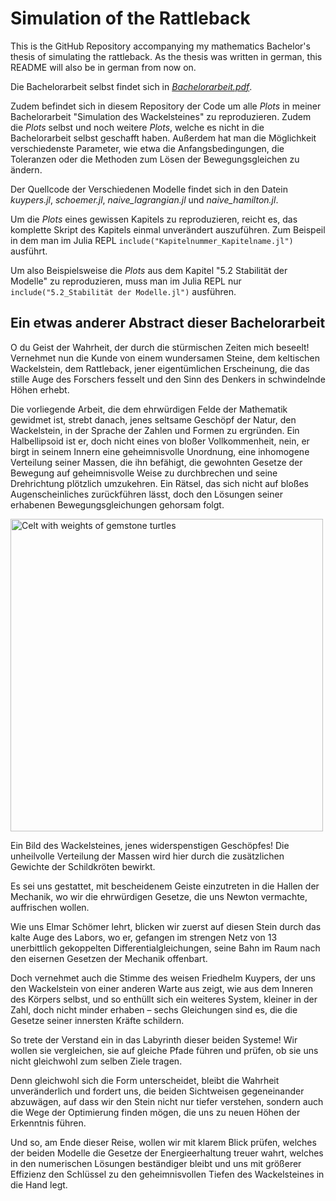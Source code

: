 # Simulation of the Rattleback
This is the GitHub Repository accompanying my mathematics Bachelor's thesis of simulating the rattleback. As the thesis was written in german, this README will also be in german from now on.

Die Bachelorarbeit selbst findet sich in [*Bachelorarbeit.pdf*](https://github.com/cwittens/Simulation-of-the-Rattleback/blob/main/Bachelorarbeit.pdf).

Zudem befindet sich in diesem Repository der Code um alle *Plots* in meiner Bachelorarbeit "Simulation des Wackelsteines" zu reproduzieren. Zudem die *Plots* selbst und noch weitere *Plots*, welche es nicht in die Bachelorarbeit selbst geschafft haben. Außerdem hat man die Möglichkeit verschiedenste Parameter, wie etwa die Anfangsbedingungen, die Toleranzen oder die Methoden zum Lösen der Bewegungsgleichen zu ändern. 

Der Quellcode der Verschiedenen Modelle findet sich in den Datein *kuypers.jl*, *schoemer.jl*, *naive_lagrangian.jl* und *naive_hamilton.jl*.

Um die *Plots* eines gewissen Kapitels zu reproduzieren, reicht es, das komplette Skript des Kapitels einmal unverändert auszuführen. Zum Beispeil in dem man im Julia REPL ``include("Kapitelnummer_Kapitelname.jl")`` ausführt. 

Um also Beispielsweise die *Plots* aus dem Kapitel "5.2 Stabilität der Modelle" zu reproduzieren, muss man im Julia REPL nur ``include("5.2_Stabilität der Modelle.jl")`` ausführen.

## Ein etwas anderer Abstract dieser Bachelorarbeit

O du Geist der Wahrheit, der durch die stürmischen Zeiten mich beseelt! Vernehmet nun die Kunde von einem wundersamen Steine, dem keltischen Wackelstein, dem Rattleback, jener eigentümlichen Erscheinung, die das stille Auge des Forschers fesselt und den Sinn des Denkers in schwindelnde Höhen erhebt.

Die vorliegende Arbeit, die dem ehrwürdigen Felde der Mathematik gewidmet ist, strebt danach, jenes seltsame Geschöpf der Natur, den Wackelstein, in der Sprache der Zahlen und Formen zu ergründen. Ein Halbellipsoid ist er, doch nicht eines von bloßer Vollkommenheit, nein, er birgt in seinem Innern eine geheimnisvolle Unordnung, eine inhomogene Verteilung seiner Massen, die ihn befähigt, die gewohnten Gesetze der Bewegung auf geheimnisvolle Weise zu durchbrechen und seine Drehrichtung plötzlich umzukehren. Ein Rätsel, das sich nicht auf bloßes Augenscheinliches zurückführen lässt, doch den Lösungen seiner erhabenen Bewegungsgleichungen gehorsam folgt.

<img src="https://upload.wikimedia.org/wikipedia/commons/f/f5/Celt_with_weights_of_gemstone_turtles-01.jpg" alt="Celt with weights of gemstone turtles" width="500"/>

Ein Bild des Wackelsteines, jenes widerspenstigen Geschöpfes! Die unheilvolle Verteilung der Massen wird hier durch die zusätzlichen Gewichte der Schildkröten bewirkt.

Es sei uns gestattet, mit bescheidenem Geiste einzutreten in die Hallen der Mechanik, wo wir die ehrwürdigen Gesetze, die uns Newton vermachte, auffrischen wollen. 

Wie uns Elmar Schömer lehrt, blicken wir zuerst auf diesen Stein durch das kalte Auge des Labors, wo er, gefangen im strengen Netz von 13 unerbittlich gekoppelten Differentialgleichungen, seine Bahn im Raum nach den eisernen Gesetzen der Mechanik offenbart.

Doch vernehmet auch die Stimme des weisen Friedhelm Kuypers, der uns den Wackelstein von einer anderen Warte aus zeigt, wie aus dem Inneren des Körpers selbst, und so enthüllt sich ein weiteres System, kleiner in der Zahl, doch nicht minder erhaben – sechs Gleichungen sind es, die die Gesetze seiner innersten Kräfte schildern.

So trete der Verstand ein in das Labyrinth dieser beiden Systeme! Wir wollen sie vergleichen, sie auf gleiche Pfade führen und prüfen, ob sie uns nicht gleichwohl zum selben Ziele tragen.

Denn gleichwohl sich die Form unterscheidet, bleibt die Wahrheit unveränderlich und fordert uns, die beiden Sichtweisen gegeneinander abzuwägen, auf dass wir den Stein nicht nur tiefer verstehen, sondern auch die Wege der Optimierung finden mögen, die uns zu neuen Höhen der Erkenntnis führen.

Und so, am Ende dieser Reise, wollen wir mit klarem Blick prüfen, welches der beiden Modelle die Gesetze der Energieerhaltung treuer wahrt, welches in den numerischen Lösungen beständiger bleibt und uns mit größerer Effizienz den Schlüssel zu den geheimnisvollen Tiefen des Wackelsteines in die Hand legt.
